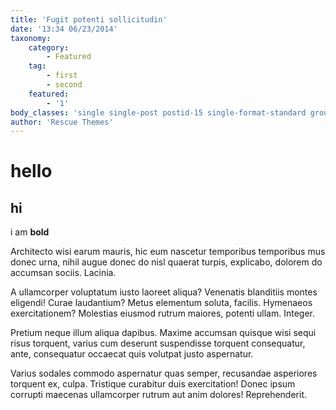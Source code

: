 ```yaml
---
title: 'Fugit potenti sollicitudin'
date: '13:34 06/23/2014'
taxonomy:
    category:
        - Featured
    tag:
        - first
        - second
    featured:
        - '1'
body_classes: 'single single-post postid-15 single-format-standard group-blog'
author: 'Rescue Themes'
---
```


# hello

## hi

i am **bold** 

Architecto wisi earum mauris, hic eum nascetur temporibus temporibus mus donec urna, nihil augue donec do nisl quaerat turpis, explicabo, dolorem do accumsan sociis. Lacinia.

A ullamcorper voluptatum iusto laoreet aliqua? Venenatis blanditiis montes eligendi! Curae laudantium? Metus elementum soluta, facilis. Hymenaeos exercitationem? Molestias eiusmod rutrum maiores, potenti ullam. Integer.

Pretium neque illum aliqua dapibus. Maxime accumsan quisque wisi sequi risus torquent, varius cum deserunt suspendisse torquent consequatur, ante, consequatur occaecat quis volutpat justo aspernatur.

Varius sodales commodo aspernatur quas semper, recusandae asperiores torquent ex, culpa. Tristique curabitur duis exercitation! Donec ipsum corrupti maecenas ullamcorper rutrum aut anim dolores! Reprehenderit.
